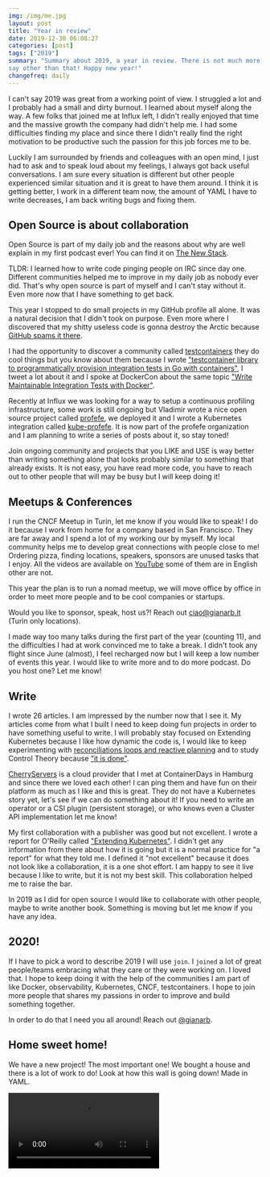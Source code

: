 ```yaml
---
img: /img/me.jpg
layout: post
title: "Year in review"
date: 2019-12-30 06:08:27
categories: [post]
tags: ["2019"]
summary: "Summary about 2019, a year in review. There is not much more to
say other than that! Happy new year!"
changefreq: daily
---
```


I can't say 2019 was great from a working point of view. I struggled a lot and I
probably had a small and dirty burnout. I learned about myself along the
way. A few folks that joined me at Influx left, I didn't really enjoyed that
time and the massive growth the company had didn't help me. I had some
difficulties finding my place and since there I didn't really find the right
motivation to be productive such the passion for this job forces me to be.

Luckily I am surrounded by friends and colleagues with an open mind, I just had
to ask and to speak loud about my feelings, I always got back useful
conversations. I am sure every situation is different but other people
experienced similar situation and it is great to have them around. I think it is
getting better, I work in a different team now, the amount of YAML I have
to write decreases, I am back writing bugs and fixing them.

## Open Source is about collaboration

Open Source is part of my daily job and the reasons about why are well explain in
my first podcast ever! You can find it on [The New
Stack](https://www.stitcher.com/podcast/the-new-stack-makers/e/60409328?autoplay=true).

TLDR: I learned how to write code pinging people on IRC since day one. Different
communities helped me to improve in my daily job as nobody ever did. That's why
open source is part of myself and I can't stay without it. Even more now that I
have something to get back.

This year I stopped to do small projects in my GitHub profile all alone. It was
a natural decision that I didn't took on purpose. Even more where I discovered
that my shitty useless code is gonna destroy the Arctic because [GitHub spams it
there](https://www.youtube.com/watch?v=fzI9FNjXQ0o).

I had the opportunity to discover a community called
[testcontainers](https://github.com/testcontainers) they do cool things but you
know about them because I wrote ["testcontainer library to programmatically
provision integration tests in Go with containers"](/blog/testcontainers-go), I
tweet a lot about it and I spoke at DockerCon about the same topic ["Write
Maintainable Integration Tests with
Docker"](https://www.youtube.com/watch?v=RoKlADdiLmU).

Recently at Influx we was looking for a way to setup a continuous profiling
infrastructure, some work is still ongoing but Vladimir wrote a nice open source
project called [profefe](https://github.com/profefe/profefe), we deployed it and
I wrote a Kubernetes integration called
[kube-profefe](https://github.com/profefe/kube-profefe). It is now part of the
profefe organization and I am planning to write a series of posts about it, so
stay toned!

Join ongoing community and projects that you LIKE and USE is way better than
writing something alone that looks probably similar to something that already
exists. It is not easy, you have read more code, you have to reach out to other
people that will may be busy but I will keep doing it!

## Meetups & Conferences

I run the CNCF Meetup in Turin, let me know if you would like to speak! I do it
because I work from home for a company based in San Francisco. They are far away
and I spend a lot of my working our by myself. My local community helps me to
develop great connections with people close to me! Ordering pizza, finding
locations, speakers, sponsors are unused tasks that I enjoy. All the videos are
available on [YouTube](https://www.youtube.com/channel/UCke-1vle73H9Dy4ojdfLw5A)
some of them are in English other are not.

This year the plan is to run a nomad meetup, we will move office by office in
order to meet more people and to be cool companies or startups.

Would you like to sponsor, speak, host us?! Reach out
[ciao@gianarb.it](mailto:ciao@gianarb.it) (Turin only locations).

I made way too many talks during the first part of the year (counting 11), and the
difficulties I had at work convinced me to take a break. I didn't took any
flight since June (almost), I feel recharged now but I will keep a low
number of events this year. I would like to write more and to do more podcast.
Do you host one? Let me know!

## Write

I wrote 26 articles. I am impressed by the number now that I see it. My articles
come from what I built I need to keep doing fun projects in order to have
something useful to write. I will probably stay focused on Extending Kubernetes
because I like how dynamic the code is, I would like to keep experimenting with
[reconciliations loops and reactive
planning](/blog/reactive-planning-and-reconciliation-in-go) and to study Control
Theory because ["it is done"](/blog/control-theory-is-dope).

[CherryServers](https://www.cherryservers.com/?utm_source=garb&utm_medium=ftr&utm_campaign=drs)
is a cloud provider that I met at ContainerDays in Hamburg and since there we
loved each other! I can ping them and have fun on their platform as much as I
like and this is great. They do not have a Kubernetes story yet, let's see if we
can do something about it! If you need to write an operator or a CSI plugin
(persistent storage), or who knows even a Cluster API implementation let me
know!

My first collaboration with a publisher was good but not excellent. I wrote a
report for O'Reilly called ["Extending Kubernetes"](https://get.oreilly.com/ind_extending-kubernetes.html). I didn't get any
information from there about how it is going but it is a normal practice for "a
report" for what they told me.
I defined it "not excellent" because it does not look like a collaboration, it
is a one shot effort. I am happy to see it live because I like to write, but
it is not my best skill. This collaboration helped me to raise the bar.

In 2019 as I did for open source I would like to collaborate with other people,
maybe to write another book. Something is moving but let me know if you
have any idea.

## 2020!

If I have to pick a word to describe 2019 I will use `join`. I `joined` a lot of
great people/teams embracing what they care or they were working on. I loved
that. I hope to keep doing it with the help of the communities I am part of like
Docker, observability, Kubernetes, CNCF, testcontainers. I hope to join more
people that shares my passions in order to improve and build something together.

In order to do that I need you all around! Reach out
[@gianarb](https://twitter.com/gianarb).

## Home sweet home!

We have a new project! The most important one! We bought a house and there is a
lot of work to do! Look at how this wall is going down! Made in YAML.

<div class="row">
    <div class="col-md-6 offset-md-3">
        <video class="embed-responsive" controls>
          <source class="embed-responsive-item" src="/img/destroy-home.mp4" type="video/mp4">
        </video>
    </div>
</div>

